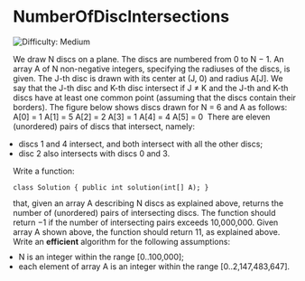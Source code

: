 
# NumberOfDiscIntersections

![Difficulty: Medium](https://img.shields.io/badge/Difficulty-Medium-yellow)

We draw N discs on a plane. The discs are numbered from 0 to N − 1. An array A of N non-negative integers, specifying the radiuses of the discs, is given. The J-th disc is drawn with its center at (J, 0) and radius A[J].
We say that the J-th disc and K-th disc intersect if J ≠ K and the J-th and K-th discs have at least one common point (assuming that the discs contain their borders).
The figure below shows discs drawn for N = 6 and A as follows:
  A[0] = 1
  A[1] = 5
  A[2] = 2
  A[3] = 1
  A[4] = 4
  A[5] = 0
<img class="inline-description-image" src="https://codility-frontend-prod.s3.amazonaws.com/media/task_static/number_of_disc_intersections/static/images/auto/0eed8918b13a735f4e396c9a87182a38.png" alt="">
There are eleven (unordered) pairs of discs that intersect, namely:
<ul style="margin: 10px;padding: 0px;"><li>discs 1 and 4 intersect, and both intersect with all the other discs;</li>
<li>disc 2 also intersects with discs 0 and 3.</li>
</ul>

Write a function:
<p style="font-family: monospace; font-size: 9pt; display: block; white-space: pre-wrap"><tt>class Solution { public int solution(int[] A); }</tt></p>
that, given an array A describing N discs as explained above, returns the number of (unordered) pairs of intersecting discs. The function should return −1 if the number of intersecting pairs exceeds 10,000,000.
Given array A shown above, the function should return 11, as explained above.
Write an <b><b>efficient</b></b> algorithm for the following assumptions:
<ul style="margin: 10px;padding: 0px;"><li>N is an integer within the range [<span class="number">0</span>..<span class="number">100,000</span>];</li>
<li>each element of array A is an integer within the range [<span class="number">0</span>..<span class="number">2,147,483,647</span>].</li>
</ul>


